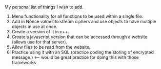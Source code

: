 My personal list of things I wish to add.

1. Menu functionality for all functions to be used within a single file.
3. Add in Nonce values to stream ciphers and use objects to have multiple objects in use at once.
4. Create a version of it in c++.
5. Create a javascript version that can be accessed through a website (allows use for that server).
6. Allow files to be read from the website.
7. Practice using it with an SQL (practice coding the storing of encrypted message.)  <-- would be great practice for doing this with those frameworks
